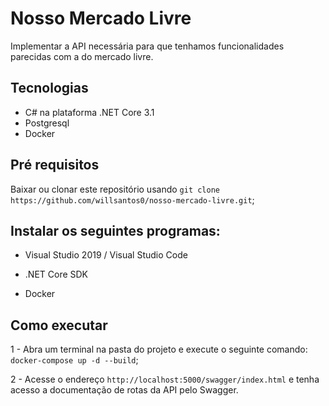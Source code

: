 # Nosso Mercado Livre

Implementar a API necessária para que tenhamos funcionalidades parecidas com a do mercado livre.

## Tecnologias

- C# na plataforma .NET Core 3.1
- Postgresql
- Docker

## Pré requisitos

Baixar ou clonar este repositório usando `git clone https://github.com/willsantos0/nosso-mercado-livre.git`;

## Instalar os seguintes programas:

- Visual Studio 2019 / Visual Studio Code

- .NET Core SDK

- Docker

## Como executar

1 - Abra um terminal na pasta do projeto e execute o seguinte comando: `docker-compose up -d --build`;

2 - Acesse o endereço `http://localhost:5000/swagger/index.html` e tenha acesso a documentação de rotas da API pelo Swagger.
